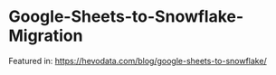 # Google-Sheets-to-Snowflake-Migration

Featured in: https://hevodata.com/blog/google-sheets-to-snowflake/
